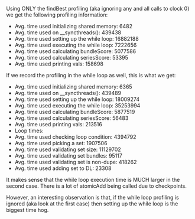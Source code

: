 Using ONLY the findBest profiling (aka ignoring any and all calls to clock 0)
we get the following profiling information:

- Avg. time used initializing shared memory: 6482
- Avg. time used on __syncthreads():         439438
- Avg. time used setting up the while loop:  16882188
- Avg. time used executing the while loop:   7222656
- Avg. time used calculating bundleScore:    5077586
- Avg. time used calculating seriesScore:    53395
- Avg. time used printing vals:              158698

If we record the profiling in the while loop as well, this is what we get:
- Avg. time used initializing shared memory: 6365
- Avg. time used on __syncthreads():         439489
- Avg. time used setting up the while loop:  18009274
- Avg. time used executing the while loop:   35253994
- Avg. time used calculating bundleScore:    5877519
- Avg. time used calculating seriesScore:    56483
- Avg. time used printing vals:              213516
- Loop times:
- Avg. time used checking loop condition:    4394792
- Avg. time used picking a set:              1907506
- Avg. time used validating set size:        11129702
- Avg. time used validating set bundles:     95117
- Avg. time used validating set is non-dupe: 418262
- Avg. time used adding set to DL:           23308

It makes sense that the while loop execution time is MUCH larger in the second case.
There is a lot of atomicAdd being called due to checkpoints.

However, an interesting observation is that, if the while loop profiling is ignored
(aka look at the first case) then setting up the while loop is the biggest time hog.